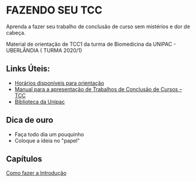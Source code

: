 # FAZENDO SEU TCC

 Aprenda a fazer seu trabalho de conclusão de curso sem mistérios e dor de cabeça.

 Material de orientação de TCC1 da turma de Biomedicina da UNIPAC - UBERLÂNDIA ( TURMA 2020/1)
  
## Links Úteis:

* [Horários disponíveis para orientação](horarios.md)
* [Manual para a apresentação de Trabalhos de Conclusão de Cursos – TCC](http://biblioteca.site.unipac.br/wp-content/uploads/sites/16/2019/07/Manual_TCC-2017_ATUALIZADO.pdf)
* [Biblioteca da Unipac](http://biblioteca.site.unipac.br/)

## Dica de ouro  

* Faça todo dia um pouquinho
* Coloque a ideia no "papel"

## Capítulos

[Como fazer a Introdução](dica-01.md)

